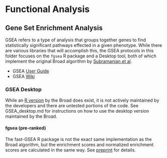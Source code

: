 # Functional Analysis

## Gene Set Enrichment Analysis
GSEA refers to a type of analysis that groups together genes to find statistically significant pathways effected in a given phenotype. While there are various libraries that will accomplish this, the GSEA protocols in this folder focuses on the `fgsea` R package and a Desktop tool, both of which implement the original Broad algorithm by [Subramanian et al](https://www.pnas.org/doi/10.1073/pnas.0506580102).

* GSEA [User Guide](https://www.gsea-msigdb.org/gsea/doc/GSEAUserGuideFrame.html)
* GSEA [Wiki](https://software.broadinstitute.org/cancer/software/gsea/wiki/index.php/Main_Page)

### GSEA Desktop
While an [R version](https://github.com/GSEA-MSigDB/GSEA_R) by the Broad does exist, it is not actively maintained by the developers and there are untested portions of the code. See GSEA_desktop.md for instructions on how to use the desktop version maintained by the Broad.

#### fgsea (pre-ranked)
The fast-GSEA R package is not the exact same implementation as the Broad algorithm, but the enrichment scores and normalized enrichment scores are calculated in the same way. See [preprint](https://www.biorxiv.org/content/10.1101/060012v3) for details.